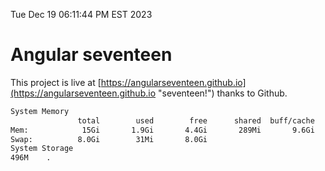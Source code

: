 Tue Dec 19 06:11:44 PM EST 2023

# Angular seventeen


This project is live at [https://angularseventeen.github.io](https://angularseventeen.github.io "seventeen!") thanks to Github.

```bash
System Memory
               total        used        free      shared  buff/cache   available
Mem:            15Gi       1.9Gi       4.4Gi       289Mi       9.6Gi        13Gi
Swap:          8.0Gi        31Mi       8.0Gi
System Storage
496M	.
```
